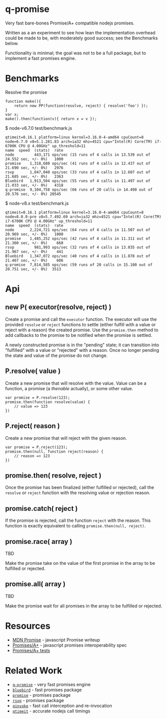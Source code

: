 q-promise
=========

Very fast bare-bones Promise/A+ compatible nodejs promises.

Written as a an experiment to see how lean the implementation overhead could be
made to be, with moderately good success; see the Benchmarks below.

Functionality is minimal; the goal was not to be a full package, but
to implement a fast promises engine.


Benchmarks
==========

Resolve the promise

    function make(){
        return new PP(function(resolve, reject) { resolve('foo') });
    }
    var x;
    make().then(function(v){ return x = v });

$ node-v6.7.0 test/benchmark.js

    qtimeit=0.16.1 platform=linux kernel=3.16.0-4-amd64 cpuCount=8
    node=6.7.0 v8=5.1.281.83 arch=ia32 mhz=4521 cpu="Intel(R) Core(TM) i7-6700K CPU @ 4.00GHz" up_threshold=11
    name  speed  (stats)  rate
    node         443,171 ops/sec (15 runs of 4 calls in 13.539 out of 24.552 sec, +/- 0%)   1000
    promise    1,318,680 ops/sec (41 runs of 4 calls in 12.437 out of 21.690 sec, +/- 0%)   2976
    rsvp       1,047,040 ops/sec (33 runs of 4 calls in 12.607 out of 21.685 sec, +/- 0%)   2363
    Bluebird   1,913,504 ops/sec (55 runs of 4 calls in 11.497 out of 21.033 sec, +/- 0%)   4318
    q-promise  9,104,758 ops/sec (66 runs of 20 calls in 14.498 out of 20.576 sec, +/- 0%) 20545

$ node-v8.x test/benchmark.js

    qtimeit=0.16.1 platform=linux kernel=3.16.0-4-amd64 cpuCount=8
    node=8.0.0-pre v8=5.7.492.69 arch=ia32 mhz=4521 cpu="Intel(R) Core(TM) i7-6700K CPU @ 4.00GHz" up_threshold=11
    name  speed  (stats)  rate
    node       2,224,721 ops/sec (64 runs of 4 calls in 11.507 out of 20.969 sec, +/- 0%)   1000
    promise    1,485,252 ops/sec (42 runs of 4 calls in 11.311 out of 21.360 sec, +/- 0%)    668
    rsvp         981,993 ops/sec (32 runs of 4 calls in 13.035 out of 21.967 sec, +/- 0%)    441
    Bluebird   1,347,072 ops/sec (40 runs of 4 calls in 11.878 out of 21.467 sec, +/- 0%)    606
    q-promise  7,814,585 ops/sec (59 runs of 20 calls in 15.100 out of 20.751 sec, +/- 0%)  3513


Api
===

## new P( executor(resolve, reject) )

Create a promise and call the `executor` function.  The executor will use the
provided `resolve` or `reject` functions to settle (either fulfill with a value or
reject with a reason) the created promise.  Use the `promise.then` method to add
callbacks to the promise to be notified when the promise is settled.

A newly constructed promise is in the "pending" state; it can transition into
"fulfilled" with a value or "rejected" with a reason.  Once no longer pending the
state and value of the promise do not change.

## P.resolve( value )

Create a new promise that will resolve with the value.
Value can be a function, a promise (a _thenable_ actually), or
some other value.

    var promise = P.resolve(123);
    promise.then(function resolve(value) {
        // value => 123
    })

## P.reject( reason )

Create a new promise that will reject with the given reason.

    var promise = P.reject(123);
    promise.then(null, function reject(reason) {
        // reason => 123
    })

## promise.then( resolve, reject )

Once the promise has been finalized (either fulfilled or rejected), call the
`resolve` or `reject` function with the resolving value or rejection reason.

## promise.catch( reject )

If the promise is rejected, call the function `reject` with the reason.
This function is exactly equivalent to calling `promise.then(null, reject)`.

## promise.race( array )

TBD

Make the promise take on the value of the first promise in the array to be
fulfilled or rejected.

## promise.all( array )

TBD

Make the promise wait for all promises in the array to be fulfilled or rejected.


Resources
=========

- [MDN Promise](https://developer.mozilla.org/en-US/docs/Web/JavaScript/Reference/Global_Objects/Promise) - javascript Promise writeup
- [Promises/A+](https://promisesaplus.com/) - javascript promises interoperability spec
- [Promises/A+ tests](https://github.com/promises-aplus/promises-tests)

Related Work
============

- [`q-promise`](https://github.com/andrasq/node-q-promise) - very fast promises engine
- [`bluebird`](https://npmjs.com/package/bluebird) - fast promises package
- [`promise`](https://npmjs.com/package/promise) - promises package
- [`rsvp`](https://npmjs.com/package/rsvp) - promises package
- [`qinvoke`](https://npmjs.com/package/qinvoke) - fast call interception and re-invocation
- [`qtimeit`](https://npmjs.com/package/qtimeit) - accurate nodejs call timings
